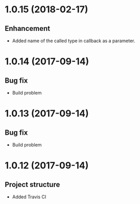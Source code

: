 # 1.0.15 (2018-02-17)
## Enhancement
* Added name of the called type in callback as a parameter.

# 1.0.14 (2017-09-14)
## Bug fix
* Build problem

# 1.0.13 (2017-09-14)
## Bug fix
* Build problem

# 1.0.12 (2017-09-14)
## Project structure
* Added Travis CI